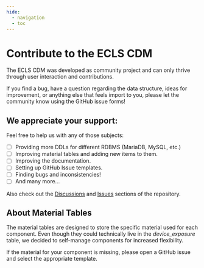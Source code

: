 ```yaml
---
hide:
  - navigation
  - toc
---
```


# Contribute to the ECLS CDM

The ECLS CDM was developed as community project and can only
thrive through user interaction and contributions.

If you find a bug, have a question regarding the data structure, ideas
for improvement, or anything else that feels import to you, please let
the community know using the GitHub issue forms!

## We appreciate your support:

Feel free to help us with any of those subjects:

- [ ] Providing more DDLs for different RDBMS (MariaDB, MySQL, etc.)
- [ ] Improving material tables and adding new items to them.
- [ ] Improving the documentation.
- [ ] Setting up GitHub Issue templates.
- [ ] Finding bugs and inconsistencies!
- [ ] And many more...

Also check out the [Discussions](https://github.com/ecls-cdm/cdm/discussions)
and [Issues](https://github.com/ecls-cdm/cdm/issues) sections of the repository.

## About Material Tables

The material tables are designed to store the specific material used
for each component. Even though they could technically live in the
*device_exposure* table, we decided to self-manage components for
increased flexibility.

If the material for your component is missing, please
open a GitHub issue and select the appropriate template.

